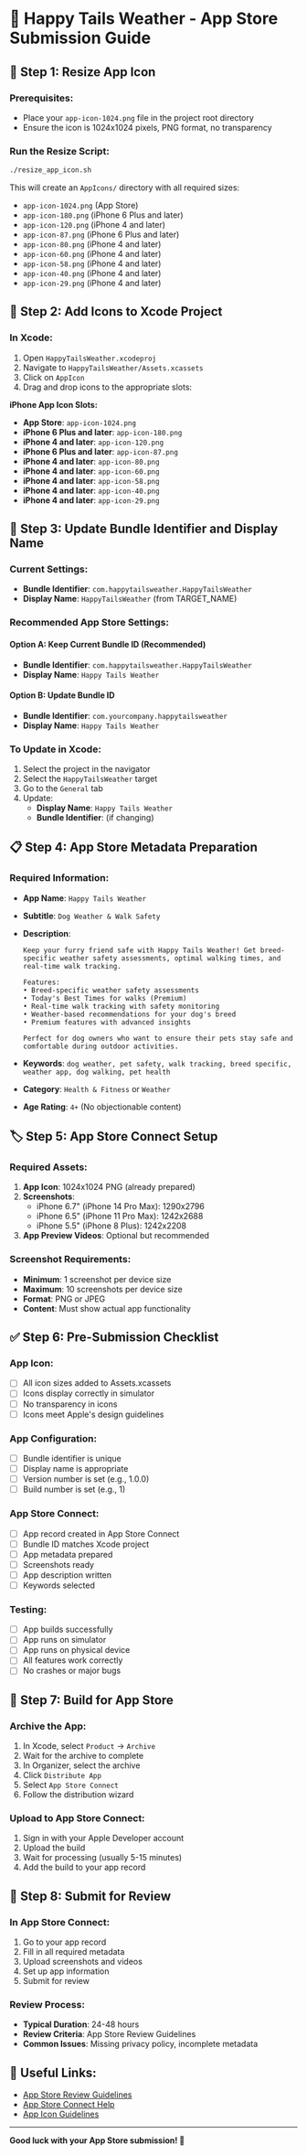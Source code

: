 # 🚀 Happy Tails Weather - App Store Submission Guide

## 📱 **Step 1: Resize App Icon**

### **Prerequisites:**
- Place your `app-icon-1024.png` file in the project root directory
- Ensure the icon is 1024x1024 pixels, PNG format, no transparency

### **Run the Resize Script:**
```bash
./resize_app_icon.sh
```

This will create an `AppIcons/` directory with all required sizes:
- `app-icon-1024.png` (App Store)
- `app-icon-180.png` (iPhone 6 Plus and later)
- `app-icon-120.png` (iPhone 4 and later)
- `app-icon-87.png` (iPhone 6 Plus and later)
- `app-icon-80.png` (iPhone 4 and later)
- `app-icon-60.png` (iPhone 4 and later)
- `app-icon-58.png` (iPhone 4 and later)
- `app-icon-40.png` (iPhone 4 and later)
- `app-icon-29.png` (iPhone 4 and later)

## 🎨 **Step 2: Add Icons to Xcode Project**

### **In Xcode:**
1. Open `HappyTailsWeather.xcodeproj`
2. Navigate to `HappyTailsWeather/Assets.xcassets`
3. Click on `AppIcon`
4. Drag and drop icons to the appropriate slots:

**iPhone App Icon Slots:**
- **App Store**: `app-icon-1024.png`
- **iPhone 6 Plus and later**: `app-icon-180.png`
- **iPhone 4 and later**: `app-icon-120.png`
- **iPhone 6 Plus and later**: `app-icon-87.png`
- **iPhone 4 and later**: `app-icon-80.png`
- **iPhone 4 and later**: `app-icon-60.png`
- **iPhone 4 and later**: `app-icon-58.png`
- **iPhone 4 and later**: `app-icon-40.png`
- **iPhone 4 and later**: `app-icon-29.png`

## 🔧 **Step 3: Update Bundle Identifier and Display Name**

### **Current Settings:**
- **Bundle Identifier**: `com.happytailsweather.HappyTailsWeather`
- **Display Name**: `HappyTailsWeather` (from TARGET_NAME)

### **Recommended App Store Settings:**

#### **Option A: Keep Current Bundle ID (Recommended)**
- **Bundle Identifier**: `com.happytailsweather.HappyTailsWeather`
- **Display Name**: `Happy Tails Weather`

#### **Option B: Update Bundle ID**
- **Bundle Identifier**: `com.yourcompany.happytailsweather`
- **Display Name**: `Happy Tails Weather`

### **To Update in Xcode:**
1. Select the project in the navigator
2. Select the `HappyTailsWeather` target
3. Go to the `General` tab
4. Update:
   - **Display Name**: `Happy Tails Weather`
   - **Bundle Identifier**: (if changing)

## 📋 **Step 4: App Store Metadata Preparation**

### **Required Information:**
- **App Name**: `Happy Tails Weather`
- **Subtitle**: `Dog Weather & Walk Safety`
- **Description**: 
  ```
  Keep your furry friend safe with Happy Tails Weather! Get breed-specific weather safety assessments, optimal walking times, and real-time walk tracking.
  
  Features:
  • Breed-specific weather safety assessments
  • Today's Best Times for walks (Premium)
  • Real-time walk tracking with safety monitoring
  • Weather-based recommendations for your dog's breed
  • Premium features with advanced insights
  
  Perfect for dog owners who want to ensure their pets stay safe and comfortable during outdoor activities.
  ```

- **Keywords**: `dog weather, pet safety, walk tracking, breed specific, weather app, dog walking, pet health`
- **Category**: `Health & Fitness` or `Weather`
- **Age Rating**: `4+` (No objectionable content)

## 🏷️ **Step 5: App Store Connect Setup**

### **Required Assets:**
1. **App Icon**: 1024x1024 PNG (already prepared)
2. **Screenshots**: 
   - iPhone 6.7" (iPhone 14 Pro Max): 1290x2796
   - iPhone 6.5" (iPhone 11 Pro Max): 1242x2688
   - iPhone 5.5" (iPhone 8 Plus): 1242x2208
3. **App Preview Videos**: Optional but recommended

### **Screenshot Requirements:**
- **Minimum**: 1 screenshot per device size
- **Maximum**: 10 screenshots per device size
- **Format**: PNG or JPEG
- **Content**: Must show actual app functionality

## ✅ **Step 6: Pre-Submission Checklist**

### **App Icon:**
- [ ] All icon sizes added to Assets.xcassets
- [ ] Icons display correctly in simulator
- [ ] No transparency in icons
- [ ] Icons meet Apple's design guidelines

### **App Configuration:**
- [ ] Bundle identifier is unique
- [ ] Display name is appropriate
- [ ] Version number is set (e.g., 1.0.0)
- [ ] Build number is set (e.g., 1)

### **App Store Connect:**
- [ ] App record created in App Store Connect
- [ ] Bundle ID matches Xcode project
- [ ] App metadata prepared
- [ ] Screenshots ready
- [ ] App description written
- [ ] Keywords selected

### **Testing:**
- [ ] App builds successfully
- [ ] App runs on simulator
- [ ] App runs on physical device
- [ ] All features work correctly
- [ ] No crashes or major bugs

## 🚀 **Step 7: Build for App Store**

### **Archive the App:**
1. In Xcode, select `Product` → `Archive`
2. Wait for the archive to complete
3. In Organizer, select the archive
4. Click `Distribute App`
5. Select `App Store Connect`
6. Follow the distribution wizard

### **Upload to App Store Connect:**
1. Sign in with your Apple Developer account
2. Upload the build
3. Wait for processing (usually 5-15 minutes)
4. Add the build to your app record

## 📝 **Step 8: Submit for Review**

### **In App Store Connect:**
1. Go to your app record
2. Fill in all required metadata
3. Upload screenshots and videos
4. Set up app information
5. Submit for review

### **Review Process:**
- **Typical Duration**: 24-48 hours
- **Review Criteria**: App Store Review Guidelines
- **Common Issues**: Missing privacy policy, incomplete metadata

## 🔗 **Useful Links:**
- [App Store Review Guidelines](https://developer.apple.com/app-store/review/guidelines/)
- [App Store Connect Help](https://help.apple.com/app-store-connect/)
- [App Icon Guidelines](https://developer.apple.com/design/human-interface-guidelines/app-icons)

---

**Good luck with your App Store submission! 🎉** 